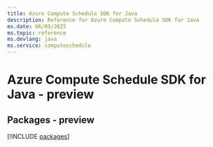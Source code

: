 ```yaml
---
title: Azure Compute Schedule SDK for Java
description: Reference for Azure Compute Schedule SDK for Java
ms.date: 06/03/2025
ms.topic: reference
ms.devlang: java
ms.service: computeschedule
---
```

# Azure Compute Schedule SDK for Java - preview
## Packages - preview
[!INCLUDE [packages](compute-schedule-index.md)]